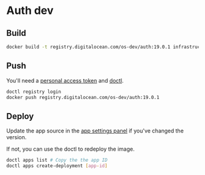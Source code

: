 # Auth dev

## Build

```sh
docker build -t registry.digitalocean.com/os-dev/auth:19.0.1 infrastructure/auth-dev/
```

## Push

You'll need a [personal access token](https://docs.digitalocean.com/reference/api/create-personal-access-token/) and [doctl](https://docs.digitalocean.com/reference/doctl/how-to/install/).

```sh
doctl registry login
docker push registry.digitalocean.com/os-dev/auth:19.0.1
```

## Deploy

Update the app source in the [app settings panel](https://cloud.digitalocean.com/apps/5d93b8b3-7fc0-4ce9-91bc-18a12b6d092e/settings/auth?i=812e5b) if you've changed the version.

If not, you can use the doctl to redeploy the image.

```sh
doctl apps list # Copy the the app ID
doctl apps create-deployment [app-id]
```
